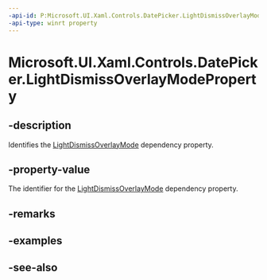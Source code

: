 ```yaml
---
-api-id: P:Microsoft.UI.Xaml.Controls.DatePicker.LightDismissOverlayModeProperty
-api-type: winrt property
---
```


<!-- Property syntax
public Windows.UI.Xaml.DependencyProperty LightDismissOverlayModeProperty { get; }
-->

# Microsoft.UI.Xaml.Controls.DatePicker.LightDismissOverlayModeProperty

## -description
Identifies the [LightDismissOverlayMode](datepicker_lightdismissoverlaymode.md) dependency property.

## -property-value
The identifier for the [LightDismissOverlayMode](datepicker_lightdismissoverlaymode.md) dependency property.

## -remarks

## -examples

## -see-also
